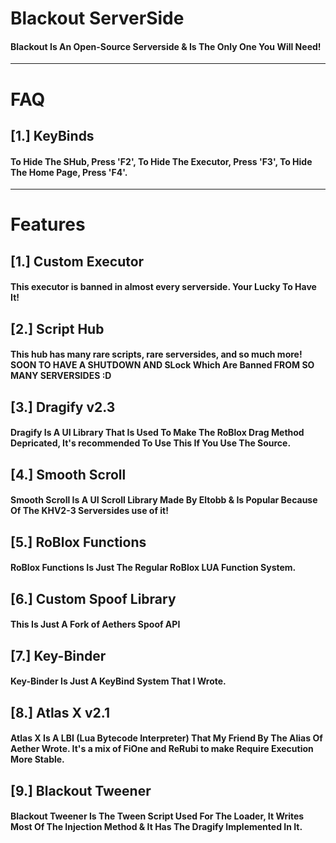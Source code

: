 # Blackout ServerSide

#### Blackout Is An Open-Source Serverside & Is The Only One You Will Need!

----------------

# FAQ

## [1.] KeyBinds
#### To Hide The SHub, Press 'F2', To Hide The Executor, Press 'F3', To Hide The Home Page, Press 'F4'.

----------------

# Features

## [1.] Custom Executor
#### This executor is banned in almost every serverside. Your Lucky To Have It!

## [2.] Script Hub
#### This hub has many rare scripts, rare serversides, and so much more! SOON TO HAVE A SHUTDOWN AND SLock Which Are Banned FROM SO MANY SERVERSIDES :D

## [3.] Dragify v2.3
#### Dragify Is A UI Library That Is Used To Make The RoBlox Drag Method Depricated, It's recommended To Use This If You Use The Source. 

## [4.] Smooth Scroll
#### Smooth Scroll Is A UI Scroll Library Made By Eltobb & Is Popular Because Of The KHV2-3 Serversides use of it!

## [5.] RoBlox Functions
#### RoBlox Functions Is Just The Regular RoBlox LUA Function System.

## [6.] Custom Spoof Library
#### This Is Just A Fork of Aethers Spoof API

## [7.] Key-Binder
#### Key-Binder Is Just A KeyBind System That I Wrote.

## [8.] Atlas X v2.1
#### Atlas X Is A LBI (Lua Bytecode Interpreter) That My Friend By The Alias Of Aether Wrote. It's a mix of FiOne and ReRubi to make Require Execution More Stable.

## [9.] Blackout Tweener
#### Blackout Tweener Is The Tween Script Used For The Loader, It Writes Most Of The Injection Method & It Has The Dragify Implemented In It.
